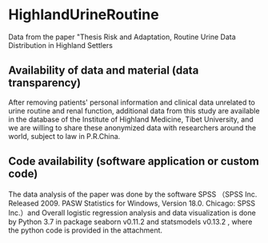 # HighlandUrineRoutine
Data from the paper "Thesis Risk and Adaptation, Routine Urine Data Distribution in Highland Settlers

## Availability of data and material (data transparency)
After removing patients' personal information and clinical data unrelated to urine routine and renal function, additional data from this study are available in the database of the Institute of Highland Medicine, Tibet University, and we are willing to share these anonymized data with researchers around the world, subject to law in P.R.China.
## Code availability (software application or custom code)
The data analysis of the paper was done by the software SPSS （SPSS Inc. Released 2009. PASW Statistics for Windows, Version 18.0. Chicago: SPSS Inc.）and Overall logistic regression analysis and data visualization is done by Python 3.7 in package seaborn v0.11.2 and statsmodels v0.13.2 , where the python code is provided in the attachment.
